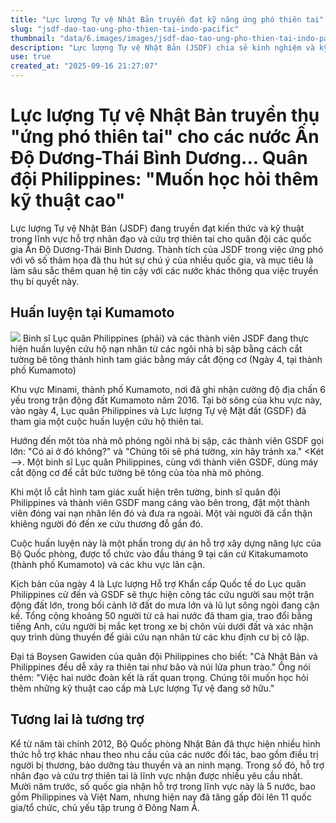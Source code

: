 ```yaml
---
title: "Lực lượng Tự vệ Nhật Bản truyền đạt kỹ năng ứng phó thiên tai"
slug: "jsdf-dao-tao-ung-pho-thien-tai-indo-pacific"
thumbnail: "data/6.images/images/jsdf-dao-tao-ung-pho-thien-tai-indo-pacific.webp"
description: "Lực lượng Tự vệ Nhật Bản (JSDF) chia sẻ kinh nghiệm và kỹ thuật ứng phó thiên tai với quân đội các nước khu vực Ấn Độ Dương-Thái Bình Dương, nhằm tăng cường hợp tác và năng lực."
use: true
created_at: "2025-09-16 21:27:07"
---
```


# Lực lượng Tự vệ Nhật Bản truyền thụ "ứng phó thiên tai" cho các nước Ấn Độ Dương-Thái Bình Dương... Quân đội Philippines: "Muốn học hỏi thêm kỹ thuật cao"

Lực lượng Tự vệ Nhật Bản (JSDF) đang truyền đạt kiến thức và kỹ thuật trong lĩnh vực hỗ trợ nhân đạo và cứu trợ thiên tai cho quân đội các quốc gia Ấn Độ Dương-Thái Bình Dương. Thành tích của JSDF trong việc ứng phó với vô số thảm họa đã thu hút sự chú ý của nhiều quốc gia, và mục tiêu là làm sâu sắc thêm quan hệ tin cậy với các nước khác thông qua việc truyền thụ bí quyết này.

## Huấn luyện tại Kumamoto

![](/images/20250916-00050132-yom-000-2-view.webp)
Binh sĩ Lục quân Philippines (phải) và các thành viên JSDF đang thực hiện huấn luyện cứu hộ nạn nhân từ các ngôi nhà bị sập bằng cách cắt tường bê tông thành hình tam giác bằng máy cắt động cơ (Ngày 4, tại thành phố Kumamoto)

Khu vực Minami, thành phố Kumamoto, nơi đã ghi nhận cường độ địa chấn 6 yếu trong trận động đất Kumamoto năm 2016. Tại bờ sông của khu vực này, vào ngày 4, Lục quân Philippines và Lực lượng Tự vệ Mặt đất (GSDF) đã tham gia một cuộc huấn luyện cứu hộ thiên tai.

Hướng đến một tòa nhà mô phỏng ngôi nhà bị sập, các thành viên GSDF gọi lớn: "Có ai ở đó không?" và "Chúng tôi sẽ phá tường, xin hãy tránh xa." <Két —->. Một binh sĩ Lục quân Philippines, cùng với thành viên GSDF, dùng máy cắt động cơ để cắt bức tường bê tông của tòa nhà mô phỏng.

Khi một lỗ cắt hình tam giác xuất hiện trên tường, binh sĩ quân đội Philippines và thành viên GSDF mang cáng vào bên trong, đặt một thành viên đóng vai nạn nhân lên đó và đưa ra ngoài. Một vài người đã cẩn thận khiêng người đó đến xe cứu thương đỗ gần đó.

Cuộc huấn luyện này là một phần trong dự án hỗ trợ xây dựng năng lực của Bộ Quốc phòng, được tổ chức vào đầu tháng 9 tại căn cứ Kitakumamoto (thành phố Kumamoto) và các khu vực lân cận.

Kịch bản của ngày 4 là Lực lượng Hỗ trợ Khẩn cấp Quốc tế do Lục quân Philippines cử đến và GSDF sẽ thực hiện công tác cứu người sau một trận động đất lớn, trong bối cảnh lở đất do mưa lớn và lũ lụt sông ngòi đang cận kề. Tổng cộng khoảng 50 người từ cả hai nước đã tham gia, trao đổi bằng tiếng Anh, cứu người bị mắc kẹt trong xe bị chôn vùi dưới đất và xác nhận quy trình dùng thuyền để giải cứu nạn nhân từ các khu định cư bị cô lập.

Đại tá Boysen Gawiden của quân đội Philippines cho biết: "Cả Nhật Bản và Philippines đều dễ xảy ra thiên tai như bão và núi lửa phun trào." Ông nói thêm: "Việc hai nước đoàn kết là rất quan trọng. Chúng tôi muốn học hỏi thêm những kỹ thuật cao cấp mà Lực lượng Tự vệ đang sở hữu."

## Tương lai là tương trợ

Kể từ năm tài chính 2012, Bộ Quốc phòng Nhật Bản đã thực hiện nhiều hình thức hỗ trợ khác nhau theo nhu cầu của các nước đối tác, bao gồm điều trị người bị thương, bảo dưỡng tàu thuyền và an ninh mạng. Trong số đó, hỗ trợ nhân đạo và cứu trợ thiên tai là lĩnh vực nhận được nhiều yêu cầu nhất. Mười năm trước, số quốc gia nhận hỗ trợ trong lĩnh vực này là 5 nước, bao gồm Philippines và Việt Nam, nhưng hiện nay đã tăng gấp đôi lên 11 quốc gia/tổ chức, chủ yếu tập trung ở Đông Nam Á.